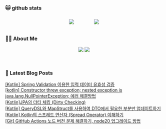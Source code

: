 
###  🐱 github stats  

<div id="main" align="center">
    <img src="https://github-readme-stats.vercel.app/api?username=peterica&count_private=true&show_icons=true&theme=radical"
        style="height: auto; margin-left: 20px; margin-right: 20px; padding: 10px;"/>
    <img src="https://github-readme-stats.vercel.app/api/top-langs/?username=peterica&layout=compact"   
        style="height: auto; margin-left: 20px; margin-right: 20px; padding: 10px;"/>
</div>

###  💁‍♀️ About Me  
<p align="center">
    <a href="https://peterica.tistory.com/"><img src="https://img.shields.io/badge/Blog-FF5722?style=flat-square&logo=Blogger&logoColor=white"/></a>
    <a href="mailto:ilovefran.ofm@gmail.com"><img src="https://img.shields.io/badge/Gmail-d14836?style=flat-square&logo=Gmail&logoColor=white&link=ilovefran.ofm@gmail.com"/></a>
</p>

<br>

### 📕 Latest Blog Posts   

<a href ="https://peterica.tistory.com/721"> [Kotlin] Spring Validation 이용한 입력 데이터 유효성 검증 </a> <br><a href ="https://peterica.tistory.com/720"> [kotlin] Constructor threw exception; nested exception is java.lang.NullPointerException; 에러 해결방법 </a> <br><a href ="https://peterica.tistory.com/719"> [Kotlin]JPA의 더티 체킹 (Dirty Checking) </a> <br><a href ="https://peterica.tistory.com/718"> [Kotlin] QueryDSL와 MapStruct를 사용하여 DTO에서 필요한 부분만 업데이트하기 </a> <br><a href ="https://peterica.tistory.com/717"> [Kotlin] Kotlin의 스프레드 연산자 (Spread Operator) 이해하기 </a> <br><a href ="https://peterica.tistory.com/716"> [Git] GitHub Actions 노드 버전 문제 해결하기, node20 업그레이드 방법 </a> <br>